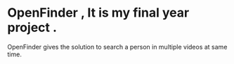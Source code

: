 # OpenFinder , It is my final year project .

OpenFinder gives the solution to search a person in multiple videos at same time.
